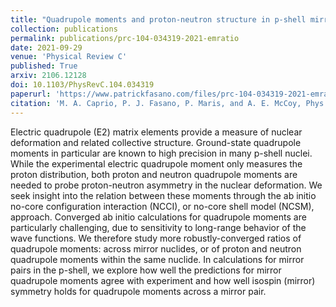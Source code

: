 ```yaml
---
title: "Quadrupole moments and proton-neutron structure in p-shell mirror nuclei"
collection: publications
permalink: publications/prc-104-034319-2021-emratio
date: 2021-09-29
venue: 'Physical Review C'
published: True
arxiv: 2106.12128
doi: 10.1103/PhysRevC.104.034319
paperurl: 'https://www.patrickfasano.com/files/prc-104-034319-2021-emratio_PREPRINT.pdf'
citation: 'M. A. Caprio, P. J. Fasano, P. Maris, and A. E. McCoy, Phys. Rev. C 104, 034319 (2021).'
---
```

Electric quadrupole (E2) matrix elements provide a measure of nuclear
deformation and related collective structure. Ground-state quadrupole moments in
particular are known to high precision in many p-shell nuclei. While the
experimental electric quadrupole moment only measures the proton distribution,
both proton and neutron quadrupole moments are needed to probe proton-neutron
asymmetry in the nuclear deformation. We seek insight into the relation between
these moments through the ab initio no-core configuration interaction (NCCI), or
no-core shell model (NCSM), approach. Converged ab initio calculations for
quadrupole moments are particularly challenging, due to sensitivity to
long-range behavior of the wave functions. We therefore study more
robustly-converged ratios of quadrupole moments: across mirror nuclides, or of
proton and neutron quadrupole moments within the same nuclide. In calculations
for mirror pairs in the p-shell, we explore how well the predictions for mirror
quadrupole moments agree with experiment and how well isospin (mirror) symmetry
holds for quadrupole moments across a mirror pair.
